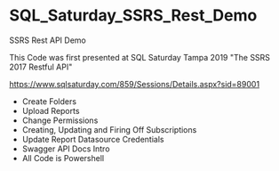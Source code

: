 # SQL_Saturday_SSRS_Rest_Demo
SSRS Rest API Demo

This Code was first presented at SQL Saturday Tampa 2019 "The SSRS 2017 Restful API"

https://www.sqlsaturday.com/859/Sessions/Details.aspx?sid=89001

* Create Folders
* Upload Reports
* Change Permissions
* Creating, Updating and Firing Off Subscriptions
* Update Report Datasource Credentials
* Swagger API Docs Intro
* All Code is Powershell
